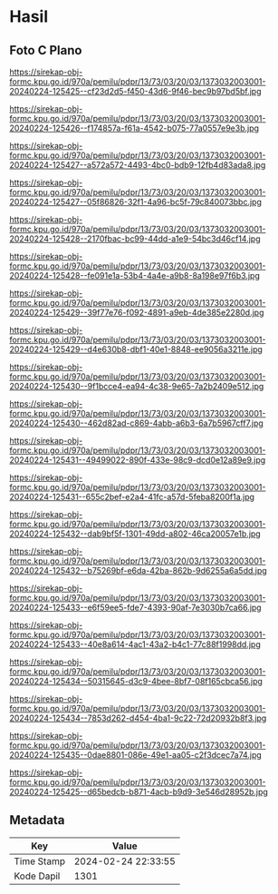 # Hasil

## Foto C Plano

https://sirekap-obj-formc.kpu.go.id/970a/pemilu/pdpr/13/73/03/20/03/1373032003001-20240224-125425--cf23d2d5-f450-43d6-9f46-bec9b97bd5bf.jpg

https://sirekap-obj-formc.kpu.go.id/970a/pemilu/pdpr/13/73/03/20/03/1373032003001-20240224-125426--f174857a-f61a-4542-b075-77a0557e9e3b.jpg

https://sirekap-obj-formc.kpu.go.id/970a/pemilu/pdpr/13/73/03/20/03/1373032003001-20240224-125427--a572a572-4493-4bc0-bdb9-12fb4d83ada8.jpg

https://sirekap-obj-formc.kpu.go.id/970a/pemilu/pdpr/13/73/03/20/03/1373032003001-20240224-125427--05f86826-32f1-4a96-bc5f-79c840073bbc.jpg

https://sirekap-obj-formc.kpu.go.id/970a/pemilu/pdpr/13/73/03/20/03/1373032003001-20240224-125428--2170fbac-bc99-44dd-a1e9-54bc3d46cf14.jpg

https://sirekap-obj-formc.kpu.go.id/970a/pemilu/pdpr/13/73/03/20/03/1373032003001-20240224-125428--fe091e1a-53b4-4a4e-a9b8-8a198e97f6b3.jpg

https://sirekap-obj-formc.kpu.go.id/970a/pemilu/pdpr/13/73/03/20/03/1373032003001-20240224-125429--39f77e76-f092-4891-a9eb-4de385e2280d.jpg

https://sirekap-obj-formc.kpu.go.id/970a/pemilu/pdpr/13/73/03/20/03/1373032003001-20240224-125429--d4e630b8-dbf1-40e1-8848-ee9056a3211e.jpg

https://sirekap-obj-formc.kpu.go.id/970a/pemilu/pdpr/13/73/03/20/03/1373032003001-20240224-125430--9f1bcce4-ea94-4c38-9e65-7a2b2409e512.jpg

https://sirekap-obj-formc.kpu.go.id/970a/pemilu/pdpr/13/73/03/20/03/1373032003001-20240224-125430--462d82ad-c869-4abb-a6b3-6a7b5967cff7.jpg

https://sirekap-obj-formc.kpu.go.id/970a/pemilu/pdpr/13/73/03/20/03/1373032003001-20240224-125431--49499022-890f-433e-98c9-dcd0e12a89e9.jpg

https://sirekap-obj-formc.kpu.go.id/970a/pemilu/pdpr/13/73/03/20/03/1373032003001-20240224-125431--655c2bef-e2a4-41fc-a57d-5feba8200f1a.jpg

https://sirekap-obj-formc.kpu.go.id/970a/pemilu/pdpr/13/73/03/20/03/1373032003001-20240224-125432--dab9bf5f-1301-49dd-a802-46ca20057e1b.jpg

https://sirekap-obj-formc.kpu.go.id/970a/pemilu/pdpr/13/73/03/20/03/1373032003001-20240224-125432--b75269bf-e6da-42ba-862b-9d6255a6a5dd.jpg

https://sirekap-obj-formc.kpu.go.id/970a/pemilu/pdpr/13/73/03/20/03/1373032003001-20240224-125433--e6f59ee5-fde7-4393-90af-7e3030b7ca66.jpg

https://sirekap-obj-formc.kpu.go.id/970a/pemilu/pdpr/13/73/03/20/03/1373032003001-20240224-125433--40e8a614-4ac1-43a2-b4c1-77c88f1998dd.jpg

https://sirekap-obj-formc.kpu.go.id/970a/pemilu/pdpr/13/73/03/20/03/1373032003001-20240224-125434--50315645-d3c9-4bee-8bf7-08f165cbca56.jpg

https://sirekap-obj-formc.kpu.go.id/970a/pemilu/pdpr/13/73/03/20/03/1373032003001-20240224-125434--7853d262-d454-4ba1-9c22-72d20932b8f3.jpg

https://sirekap-obj-formc.kpu.go.id/970a/pemilu/pdpr/13/73/03/20/03/1373032003001-20240224-125435--0dae8801-086e-49e1-aa05-c2f3dcec7a74.jpg

https://sirekap-obj-formc.kpu.go.id/970a/pemilu/pdpr/13/73/03/20/03/1373032003001-20240224-125425--d65bedcb-b871-4acb-b9d9-3e546d28952b.jpg


## Metadata

| Key        | Value               |
| ---------- | ------------------- |
| Time Stamp | 2024-02-24 22:33:55 |
| Kode Dapil | 1301                |



